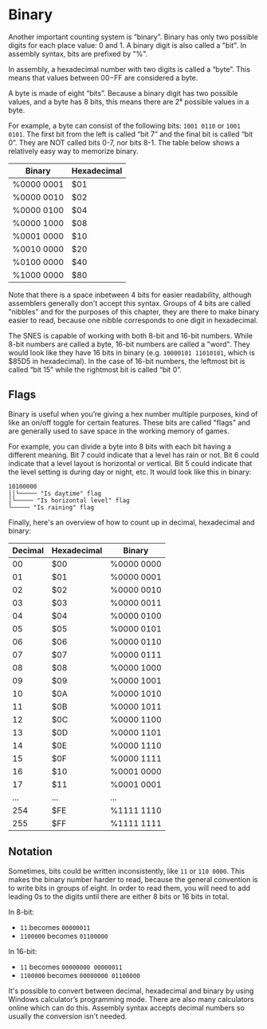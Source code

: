 # Binary

Another important counting system is “binary”. Binary has only two possible digits for each place value: 0 and 1. A binary digit is also called a "bit". In assembly syntax, bits are prefixed by "%".

In assembly, a hexadecimal number with two digits is called a “byte”. This means that values between $00-$FF are considered a byte. 

A byte is made of eight “bits”. Because a binary digit has two possible values, and a byte has 8 bits, this means there are 2⁸ possible values in a byte.

For example, a byte can consist of the following bits: `1001 0110` or `1001 0101`. The first bit from the left is called “bit 7” and the final bit is called “bit 0”. They are NOT called bits 0-7, nor bits 8-1. The table below shows a relatively easy way to memorize binary.

|Binary|Hexadecimal|
|-|-|
|%0000 0001|$01|
|%0000 0010|$02|
|%0000 0100|$04|
|%0000 1000|$08|
|%0001 0000|$10|
|%0010 0000|$20|
|%0100 0000|$40|
|%1000 0000|$80|

Note that there is a space inbetween 4 bits for easier readability, although assemblers generally don't accept this syntax. Groups of 4 bits are called "nibbles" and for the purposes of this chapter, they are there to make binary easier to read, because one nibble corresponds to one digit in hexadecimal.

The SNES is capable of working with both 8-bit and 16-bit numbers. While 8-bit numbers are called a byte, 16-bit numbers are called a "word". They would look like they have 16 bits in binary (e.g. `10000101 11010101`, which is $85D5 in hexadecimal). In the case of 16-bit numbers, the leftmost bit is called “bit 15” while the rightmost bit is called “bit 0”.

## Flags

Binary is useful when you’re giving a hex number multiple purposes, kind of like an on/off toggle for certain features. These bits are called "flags" and are generally used to save space in the working memory of games.

For example, you can divide a byte into 8 bits with each bit having a different meaning. Bit 7 could indicate that a level has rain or not. Bit 6 could indicate that a level layout is horizontal or vertical. Bit 5 could indicate that the level setting is during day or night, etc. It would look like this in binary:

```
10100000
││└───── "Is daytime" flag
│└───── "Is horizontal level" flag
└───── "Is raining" flag
```

Finally, here's an overview of how to count up in decimal, hexadecimal and binary:

|Decimal|Hexadecimal|Binary|
|-|-|-|
|00|$00|%0000 0000|
|01|$01|%0000 0001|
|02|$02|%0000 0010|
|03|$03|%0000 0011|
|04|$04|%0000 0100|
|05|$05|%0000 0101|
|06|$06|%0000 0110|
|07|$07|%0000 0111|
|08|$08|%0000 1000|
|09|$09|%0000 1001|
|10|$0A|%0000 1010|
|11|$0B|%0000 1011|
|12|$0C|%0000 1100|
|13|$0D|%0000 1101|
|14|$0E|%0000 1110|
|15|$0F|%0000 1111|
|16|$10|%0001 0000|
|17|$11|%0001 0001|
|...|...|...|
|254|$FE|%1111 1110|
|255|$FF|%1111 1111|

## Notation
Sometimes, bits could be written inconsistently, like `11` or `110 0000`. This makes the binary number harder to read, because the general convention is to write bits in groups of eight. In order to read them, you will need to add leading 0s to the digits until there are either 8 bits or 16 bits in total. 

In 8-bit:
* `11` becomes `00000011`
* `1100000` becomes `01100000`

In 16-bit:
* `11` becomes `00000000 00000011`
* `1100000` becomes `00000000 01100000`

It's possible to convert between decimal, hexadecimal and binary by using Windows calculator’s programming mode. There are also many calculators online which can do this. Assembly syntax accepts decimal numbers so usually the conversion isn't needed.